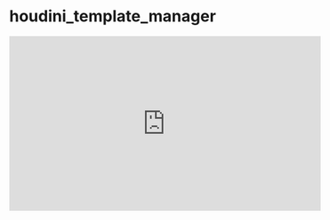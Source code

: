 # houdini_template_manager

<iframe width="560" height="315" src="https://www.youtube.com/embed/-mUJnKI3ipI" frameborder="0" allowfullscreen></iframe>
